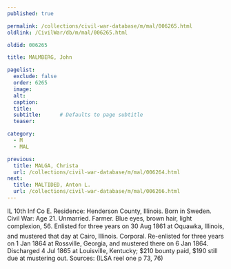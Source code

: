 ```yaml
---
published: true

permalink: /collections/civil-war-database/m/mal/006265.html
oldlink: /CivilWar/db/m/mal/006265.html

oldid: 006265

title: MALMBERG, John

pagelist:
  exclude: false
  order: 6265
  image: 
  alt:
  caption:
  title:
  subtitle:      # Defaults to page subtitle
  teaser:

category: 
  - M 
  - MAL

previous:
  title: MALGA, Christa
  url: /collections/civil-war-database/m/mal/006264.html  
next:
  title: MALTIDED, Anton L.
  url: /collections/civil-war-database/m/mal/006266.html   
---
```

IL 10th Inf Co E. Residence: Henderson County, Illinois. Born in Sweden. Civil War: Age 21. Unmarried. Farmer. Blue eyes, brown hair, light complexion, 5&#146;6&#148;. Enlisted for three years on 30 Aug 1861 at Oquawka, Illinois, and mustered that day at Cairo, Illinois. Corporal. Re-enlisted for three years on 1 Jan 1864 at Rossville, Georgia, and mustered there on 6 Jan 1864. Discharged 4 Jul 1865 at Louisville, Kentucky; $210 bounty paid, $190 still due at mustering out. Sources: (ILSA reel one p 73, 76)